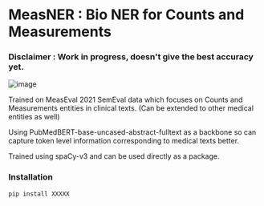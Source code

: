 # MeasNER : Bio NER for Counts and Measurements

### Disclaimer : Work in progress, doesn't give the best accuracy yet.

![image](https://user-images.githubusercontent.com/34004739/120615321-c75e5d00-c475-11eb-9747-2bec7e2d849d.png)

Trained on MeasEval 2021 SemEval data which focuses on Counts and Measurements entities in clinical texts. (Can be extended to other medical entities as well)

Using PubMedBERT-base-uncased-abstract-fulltext as a backbone so can capture token level information corresponding to medical texts better. 

Trained using spaCy-v3 and can be used directly as a package. 


### Installation 
```
pip install XXXXX
```

